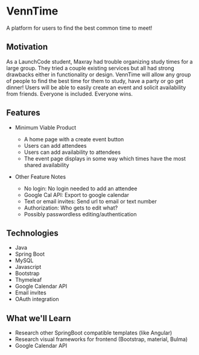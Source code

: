 # VennTime
A platform for users to find the best common time to meet!

## Motivation
As a LaunchCode student, Maxray had trouble organizing study times for a large group. They tried a couple existing services but all had strong drawbacks either in functionality or design. VennTime will allow any group of people to find the best time for them to study, have a party or go get dinner! Users will be able to easily create an event and solicit availability from friends. Everyone is included. Everyone wins.

## Features
* Minimum Viable Product
  * A home page with a create event button
  * Users can add attendees
  * Users can add availability to attendees
  * The event page displays in some way which times have the most shared availability

* Other Feature Notes
  * No login: No login needed to add an attendee
  * Google Cal API:  Export to google calendar
  * Text or email invites: Send url to email or text number
  * Authorization: Who gets to edit what?
  * Possibly passwordless editing/authentication

## Technologies
* Java
* Spring Boot
* MySQL
* Javascript
* Bootstrap
* Thymeleaf
* Google Calendar API
* Email invites
* OAuth integration

## What we'll Learn
* Research other SpringBoot compatible templates (like Angular)
* Research visual frameworks for frontend (Bootstrap, material, Bulma)
* Google Calendar API